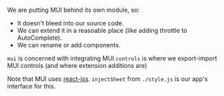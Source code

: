 We are putting MUI behind its own module, so:

- It doesn't bleed into our source code.
- We can extend it in a reasoable place (like adding throttle to AutoComplete).
- We can rename or add components.

`mui` is concerned with integrating MUI
`controls` is where we export-import MUI controls (and where extension additions are)

Note that MUI uses [react-jss](https://github.com/cssinjs/react-jss). `injectSheet` from `./style.js` is our app's interface for this.
